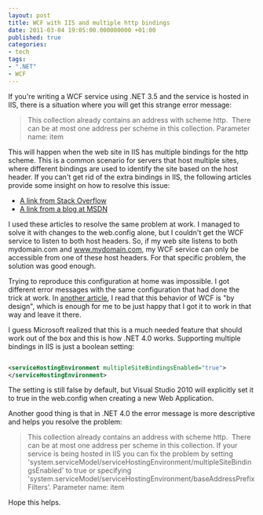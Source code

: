 ```yaml
---
layout: post
title: WCF with IIS and multiple http bindings
date: 2011-03-04 19:05:00.000000000 +01:00
published: true
categories:
- tech
tags:
- ".NET"
- WCF
---
```


If you're writing a WCF service using .NET 3.5 and the service is hosted in IIS, there is a situation where you will get this strange error message:
<blockquote>
This collection already contains an address with scheme http.  There can be at most one address per scheme in this collection.
Parameter name: item</blockquote>

This will happen when the web site in IIS has multiple bindings for the http scheme. This is a common scenario for servers that host multiple sites, where different bindings are used to identify the site based on the host header.
If you can't get rid of the extra bindings in IIS, the following articles provide some insight on how to resolve this issue:
<ul>
<li><a href="http://stackoverflow.com/questions/561823/wcf-error-this-collection-already-contains-an-address-with-scheme-http" target="_blank">A link from Stack Overflow</a></li>
<li><a href="http://blogs.msdn.com/b/rampo/archive/2008/02/11/how-can-wcf-support-multiple-iis-binding-specified-per-site.aspx" target="_blank">A link from a blog at MSDN</a></li>
</ul>

I used these articles to resolve the same problem at work. I managed to solve it with changes to the web.config alone, but I couldn't get the WCF service to listen to both host headers. So, if my web site listens to both mydomain.com and www.mydomain.com, my WCF service can only be accessible from one of these host headers. For that specific problem, the solution was good enough.

Trying to reproduce this configuration at home was impossible. I got different error messages with the same configuration that had done the trick at work. In <a href="http://social.msdn.microsoft.com/forums/en-US/wcf/thread/9e248455-1c4d-4c5c-851c-79d9c1631e21/" target="_blank">another article</a>, I read that this behavior of WCF is "by design", which is enough for me to be just happy that I got it to work in that way and leave it there.

I guess Microsoft realized that this is a much needed feature that should work out of the box and this is how .NET 4.0 works. Supporting multiple bindings in IIS is just a boolean setting:

```xml

<serviceHostingEnvironment multipleSiteBindingsEnabled="true">
</serviceHostingEnvironment>

```

The setting is still false by default, but Visual Studio 2010 will explicitly set it to true in the web.config when creating a new Web Application.

Another good thing is that in .NET 4.0 the error message is more descriptive and helps you resolve the problem:
<blockquote>
This collection already contains an address with scheme http.  There can be at most one address per scheme in this collection. If your service is being hosted in IIS you can fix the problem by setting 'system.serviceModel/serviceHostingEnvironment/multipleSiteBindingsEnabled' to true or specifying 'system.serviceModel/serviceHostingEnvironment/baseAddressPrefixFilters'.
Parameter name: item</blockquote>

Hope this helps.
